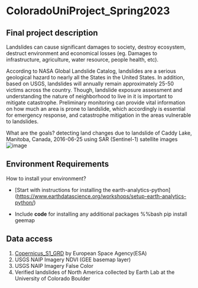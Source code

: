 # ColoradoUniProject_Spring2023
## Final project description
Landslides can cause significant damages to society, destroy ecosystem, destruct environment and economical losses (eg. Damages to infrastructure, agriculture, water resource, people health, etc).

According to NASA Global Landslide Catalog, landslides are a serious geological hazard to nearly all the States in the United States. In addition, based on USGS, landslides will annually remain approximately 25-50 victims across the country. Though, landslide exposure assessment and understanding the nature of neighborhood to live in it is important to mitigate catastrophe. Preliminary monitoring can provide vital information on how much an area is prone to landslide, which accordingly is essential for emergency response, and catastrophe mitigation in the areas vulnerable to landslides.

What are the goals?
detecting land changes due to landslide of Caddy Lake, Manitoba, Canada, 2016-06-25 using SAR (Sentinel-1) satellite images
![image](https://user-images.githubusercontent.com/92868762/235979152-05c68cf0-11d7-47dd-92a8-0befa9c6d68e.png)

## Environment Requirements
How to install your environment?
* [Start with instructions for installing the earth-analytics-python] (https://www.earthdatascience.org/workshops/setup-earth-analytics-python/)

* Include **code** for installing any additional packages
%%bash
pip install geemap

## Data access 
1. [Copernicus_S1_GRD](https://developers.google.com/earth-engine/datasets/catalog/COPERNICUS_S1_GRD) by European Space Agency(ESA)
2. USGS NAIP Imagery NDVI (GEE basemap layer)
3. USGS NAIP Imagery False Color
4. Verified landslides of North America collected by Earth Lab at the University of Colorado Boulder





